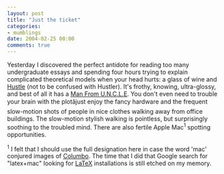 ```yaml
---
layout: post
title: "Just the ticket"
categories:
- mumblings
date: 2004-02-25 00:00
comments: true
---
```


<p>Yesterday I discovered the perfect antidote for reading too many undergraduate essays and spending four hours trying to explain complicated theoretical models when your head hurts: a glass of wine and <a href="http://www.bbc.co.uk/hustle/" title="BBC - Hustle">Hustle</a> (not to be confused with Hustler). It's frothy, knowing, ultra-glossy, and best of all it has a <a href="http://www.bbc.co.uk/hustle/actors/robert_vaughn.shtml" title="Robert Vaughn biography">Man From U.N.C.L.E</a>. You don't even need to trouble your brain with the plotâjust enjoy the fancy hardware and the frequent slow-motion shots of people in nice clothes walking away from office buildings. The slow-motion stylish walking is pointless, but surprisingly soothing to the troubled mind. There are also fertile Apple Mac<sup>1</sup> spotting opportunities.</p>
<p><sup>1</sup> I felt that I should use the full designation here in case the word 'mac' conjured images of <a href="http://www.columbo-site.freeuk.com/" title="The ultimate Columbo site">Columbo</a>. The time that I did that Google search for "latex+mac" looking for <a href="http://www.latex-project.org/" title="LaTeX project homepage">LaTeX</a> installations is still etched on my memory.</p>


